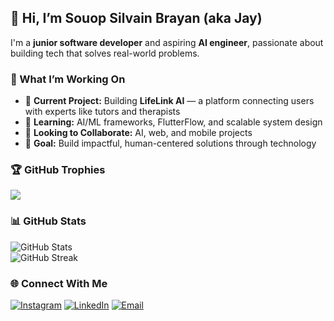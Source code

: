 ## 👋 Hi, I’m Souop Silvain Brayan (aka Jay)

I'm a **junior software developer** and aspiring **AI engineer**, passionate about building tech that solves real-world problems.

### 🚀 What I’m Working On
- 🔭 **Current Project:** Building **LifeLink AI** — a platform connecting users with experts like tutors and therapists
- 🌱 **Learning:** AI/ML frameworks, FlutterFlow, and scalable system design
- 👯 **Looking to Collaborate:** AI, web, and mobile projects
- 🎯 **Goal:** Build impactful, human-centered solutions through technology

### 🏆 GitHub Trophies

![](https://github-profile-trophy.vercel.app/?username=brayanj4y&theme=radical&no-frame=false&no-bg=true&margin-w=4)

### 📊 GitHub Stats

![GitHub Stats](https://github-readme-stats.vercel.app/api?username=brayanj4y&theme=flag-india&hide_border=false&include_all_commits=false&count_private=false)  
![GitHub Streak](https://nirzak-streak-stats.vercel.app/?user=brayanj4y&theme=flag-india&hide_border=false)  

### 🌐 Connect With Me

[![Instagram](https://img.shields.io/badge/Instagram-%23E4405F.svg?logo=Instagram&logoColor=white)](https://instagram.com/brayanj4y)
[![LinkedIn](https://img.shields.io/badge/LinkedIn-%230077B5.svg?logo=linkedin&logoColor=white)](https://linkedin.com/in/brayan-j4y)
[![Email](https://img.shields.io/badge/Email-D14836?logo=gmail&logoColor=white)](mailto:souopsilvain@hotmail.com)


